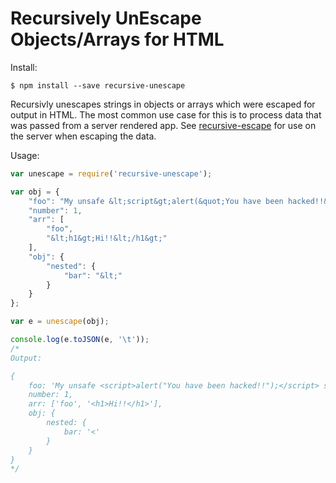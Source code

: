# Recursively UnEscape Objects/Arrays for HTML

Install:

```
$ npm install --save recursive-unescape
```

Recursivly unescapes strings in objects or arrays which were escaped for output in HTML.  The most common use case for this is to process data that was passed from a server rendered app.  See [recursive-escape](https://github.com/wesleytodd/recursive-escape) for use on the server when escaping the data.

Usage:

```javascript
var unescape = require('recursive-unescape');

var obj = {
	"foo": "My unsafe &lt;script&gt;alert(&quot;You have been hacked!!&quot;);&lt;/script&gt; string.",
	"number": 1,
	"arr": [
		"foo",
		"&lt;h1&gt;Hi!!&lt;/h1&gt;"
	],
	"obj": {
		"nested": {
			"bar": "&lt;"
		}
	}
};

var e = unescape(obj);

console.log(e.toJSON(e, '\t'));
/*
Output:

{
	foo: 'My unsafe <script>alert("You have been hacked!!");</script> string.',
	number: 1,
	arr: ['foo', '<h1>Hi!!</h1>'],
	obj: {
		nested: {
			bar: '<'
		}
	}
}
*/
```
